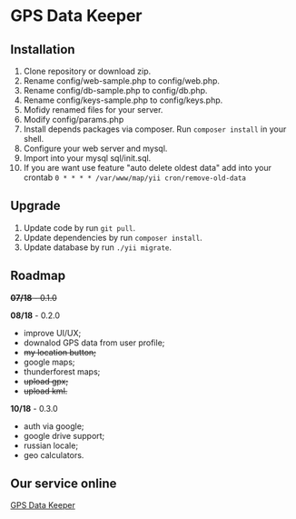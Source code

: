 # GPS Data Keeper

## Installation

 1. Clone repository or download zip.
 2. Rename config/web-sample.php to config/web.php.
 3. Rename config/db-sample.php to config/db.php.
 4. Rename config/keys-sample.php to config/keys.php.
 5. Mofidy renamed files for your server.
 6. Modify config/params.php
 7. Install depends packages via composer. Run `composer install` in your shell.
 8. Configure your web server and mysql.
 9. Import into your mysql sql/init.sql.
 10. If you are want use feature "auto delete oldest data" add into your crontab `0 * * * * /var/www/map/yii cron/remove-old-data`
 
## Upgrade
 1. Update code by run `git pull`.
 2. Update dependencies by run `composer install`.
 3. Update database by run `./yii migrate`.

## Roadmap

~~**07/18** - 0.1.0~~

**08/18**  - 0.2.0

 - improve UI/UX;
 - downalod GPS data from user profile;
 - ~~my location button;~~
 - google maps;
 - thunderforest maps;
 - ~~upload gpx;~~
 - ~~upload kml.~~

**10/18** - 0.3.0

 - auth via google;
 - google drive support;
 - russian locale;
 - geo calculators.

## Our service online

[GPS Data Keeper](https://gpsdatakeeper.org)
